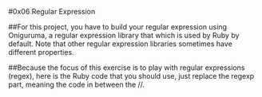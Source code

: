 #0x06 Regular Expression

##For this project, you have to build your regular expression using Oniguruma, a regular expression library that which is used by Ruby by default. Note that other regular expression libraries sometimes have different properties.

##Because the focus of this exercise is to play with regular expressions (regex), here is the Ruby code that you should use, just replace the regexp part, meaning the code in between the //.
